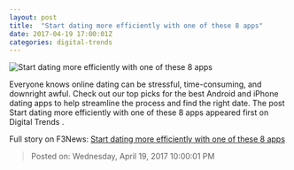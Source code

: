 ```yaml
---
layout: post
title:  "Start dating more efficiently with one of these 8 apps"
date: 2017-04-19 17:00:01Z
categories: digital-trends
---
```


![Start dating more efficiently with one of these 8 apps](http://icdn3.digitaltrends.com/image/online-dating-woman-on-smartphone-1200x630-c.jpg)

Everyone knows online dating can be stressful, time-consuming, and downright awful. Check out our top picks for the best Android and iPhone dating apps to help streamline the process and find the right date. The post Start dating more efficiently with one of these 8 apps appeared first on Digital Trends .


Full story on F3News: [Start dating more efficiently with one of these 8 apps](http://www.f3nws.com/n/k3jXaE)

> Posted on: Wednesday, April 19, 2017 10:00:01 PM
